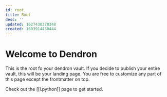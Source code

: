 ```yaml
---
id: root
title: Root
desc: ''
updated: 1627430378348
created: 1603914438444
---
```

# Welcome to Dendron

This is the root fo your dendron vault. If you decide to publish your entire vault, this will be your landing page. You are free to customize any part of this page except the frontmatter on top. 

Check out the [[l.python]] page to get started.
